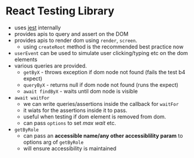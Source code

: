# React Testing Library
- uses [jest](../js/jest.md) internally
- provides apis to query and assert on the DOM
- provides apis to render dom using `render`, `screen`.
  - using `createRoot` method is the recommended best practice now
- `userEvent` can be used to simulate user clicking/typing etc on the dom elements
- various queries are provided.
  - `getByX` - throws exception if dom node not found (fails the test b4 expect)
  - `queryByX` - returns null if dom node not found (runs the expect)
  - `await findByX` - waits until dom node is visible
- `await waitFor`
  - we can write queries/assertions inside the callback for `waitFor`
  - it wiats for the assertions inside it to pass.
  - useful when testing if dom element is removed from dom.
  - can pass `options` to set _max wait_ etc.
- `getByRole`
  - can pass an **accessible name/any other accessiblility param** to options arg of `getByRole`
  - will ensure accessibility is maintained
